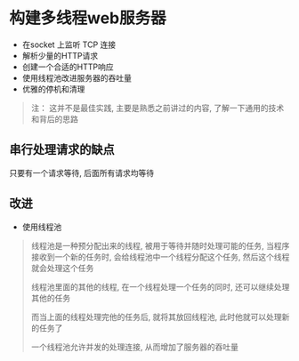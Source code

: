 # 构建多线程web服务器

+ 在socket 上监听 TCP 连接
+ 解析少量的HTTP请求
+ 创建一个合适的HTTP响应
+ 使用线程池改进服务器的吞吐量
+ 优雅的停机和清理


> 注： 这并不是最佳实践, 主要是熟悉之前讲过的内容, 了解一下通用的技术和背后的思路


## 串行处理请求的缺点

只要有一个请求等待, 后面所有请求均等待

## 改进

+ 使用线程池

> 线程池是一种预分配出来的线程, 被用于等待并随时处理可能的任务, 当程序接收到一个新的任务时, 会给线程池中一个线程分配这个任务, 然后这个线程就会处理这个任务
> 
> 线程池里面的其他的线程, 在一个线程处理一个任务的同时, 还可以继续处理其他的任务
>
> 而当上面的线程处理完他的任务后, 就将其放回线程池, 此时他就可以处理新的任务了
> 
> 一个线程池允许并发的处理连接, 从而增加了服务器的吞吐量
